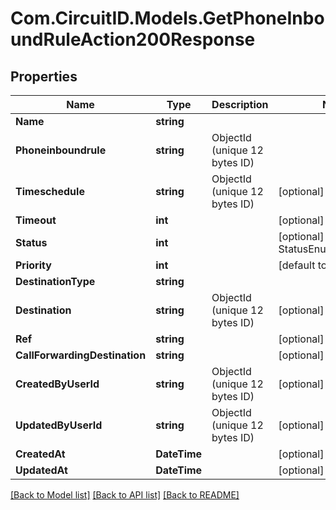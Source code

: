
# Com.CircuitID.Models.GetPhoneInboundRuleAction200Response

## Properties

Name | Type | Description | Notes
------------ | ------------- | ------------- | -------------
**Name** | **string** |  | 
**Phoneinboundrule** | **string** | ObjectId (unique 12 bytes ID) | 
**Timeschedule** | **string** | ObjectId (unique 12 bytes ID) | [optional] 
**Timeout** | **int** |  | [optional] 
**Status** | **int** |  | [optional] [default to StatusEnum.NUMBER_1]
**Priority** | **int** |  | [default to 1]
**DestinationType** | **string** |  | 
**Destination** | **string** | ObjectId (unique 12 bytes ID) | [optional] 
**Ref** | **string** |  | [optional] 
**CallForwardingDestination** | **string** |  | [optional] 
**CreatedByUserId** | **string** | ObjectId (unique 12 bytes ID) | [optional] 
**UpdatedByUserId** | **string** | ObjectId (unique 12 bytes ID) | [optional] 
**CreatedAt** | **DateTime** |  | [optional] 
**UpdatedAt** | **DateTime** |  | [optional] 

[[Back to Model list]](../README.md#documentation-for-models)
[[Back to API list]](../README.md#documentation-for-api-endpoints)
[[Back to README]](../README.md)

